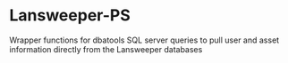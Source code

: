 # Lansweeper-PS
Wrapper functions for dbatools SQL server queries to pull user and asset information directly from the Lansweeper databases
